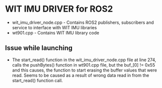 # WIT IMU DRIVER for ROS2 

* wit_imu_driver_node.cpp - Contains ROS2 publishers, subscribers and service to interface with WIT IMU libraries
* wt901.cpp - Contains WIT IMU library code

## Issue while launching

* The start_read() function in the wit_imu_driver_node.cpp file at line 274, calls the pushBytes() function in wt901.cpp file, but the buf_[0] != 0x55 and this causes, the function to start erasing the buffer values that were read. Seems to be caused as a result of wrong data read in from the start_read() function call.

